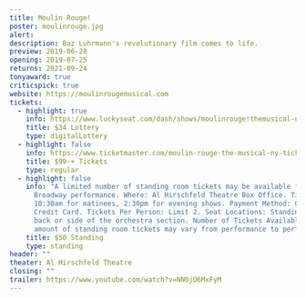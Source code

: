 ```yaml
---
title: Moulin Rouge!
poster: moulinrouge.jpg
alert: 
description: Baz Luhrmann's revolutionary film comes to life.
preview: 2019-06-28
opening: 2019-07-25
returns: 2021-09-24
tonyaward: true
criticspick: true
website: https://moulinrougemusical.com
tickets:
  - highlight: true
    info: https://www.luckyseat.com/dash/shows/moulinrouge!themusical-newyork
    title: $34 Lottery
    type: digitalLottery
  - highlight: false
    info: https://www.ticketmaster.com/moulin-rouge-the-musical-ny-tickets/artist/2571914
    title: $99-+ Tickets
    type: regular
  - highlight: false
    info: "A limited number of standing room tickets may be available for each
      Broadway performance. Where: Al Hirschfeld Theatre Box Office. Time:
      10:30am for matinees, 2:30pm for evening shows. Payment Method: Cash or
      Credit Card. Tickets Per Person: Limit 2. Seat Locations: Standing room at
      back or side of the orchestra section. Number of Tickets Available: The
      amount of standing room tickets may vary from performance to performance."
    title: $50 Standing
    type: standing
header: ""
theater: Al Hirschfeld Theatre
closing: ""
trailer: https://www.youtube.com/watch?v=NN0jO6MxFyM
---
```

